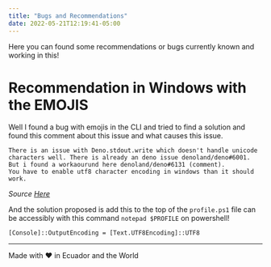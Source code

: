 ```yaml
---
title: "Bugs and Recommendations"
date: 2022-05-21T12:19:41-05:00
---
```


Here you can found some recommendations or bugs currently known and working in
this!

# Recommendation in Windows with the EMOJIS

Well I found a bug with emojis in the CLI and tried to find a solution and found
this comment about this issue and what causes this issue.

```
There is an issue with Deno.stdout.write which doesn't handle unicode characters well. There is already an deno issue denoland/deno#6001.
But i found a workaourund here denoland/deno#6131 (comment).
You have to enable utf8 character encoding in windows than it should work.
```

_Source [Here](https://github.com/c4spar/deno-cliffy/issues/113)_

And the solution proposed is add this to the top of the `profile.ps1` file can
be accessibly with this command `notepad $PROFILE` on powershell!

```
[Console]::OutputEncoding = [Text.UTF8Encoding]::UTF8
```

---

Made with ♥ in Ecuador and the World
